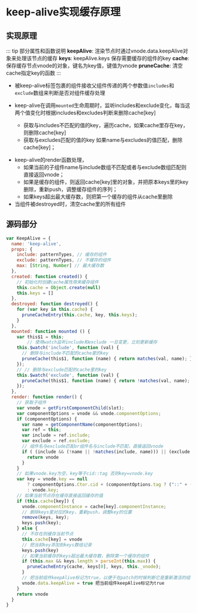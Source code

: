 # keep-alive实现缓存原理

## 实现原理

::: tip 部分属性和函数说明
**keepAlive**: 渲染节点时通过vnode.data.keepAlive对象来处理该节点的缓存
**keys**: keepAlive.keys 保存需要缓存的组件的key
**cache**: 保存缓存节点vnode的对象，键名为key值，键值为vnode
**pruneCache**: 清空cache指定key的函数
:::

- 被keep-alive标签包裹的组件接收父组件传递的两个参数值`includes`和`exclude`数组来判断是否对组件缓存处理

- keep-alive在调用`mounted`生命周期时，监听includes和exclude变化，每当这两个值变化时根据includes和excludes判断来删除cache[key]
  -  获取与includes不匹配的值的key，遍历cache，如果cache里存在key，则删除cache[key]
  -  获取与excludes匹配的值的key 如果name与excludes的值匹配，删除cache[key]；
* keep-alive的render函数处理，
  * 如果当前的子组件name与include数组不匹配或者与exclude数组匹配则直接返回vnode；
  * 如果是缓存的组件，则返回cache[key]里的对象，并把原本keys里的key删除，重新push，调整缓存组件的序列；
  * 如果keys超出最大缓存数，则把第一个缓存的组件从cache里删除
* 当组件被destroyed时，清空cache里的所有组件

## 源码部分

```javascript
var KeepAlive = {
  name: 'keep-alive',
  props: {
    include: patternTypes, // 缓存的组件
    exclude: patternTypes, // 不缓存的组件
    max: [String, Number] // 最大缓存数
  },
  created: function created() {
    // 初始化时创建cache属性用来缓存组件
    this.cache = Object.create(null)
    this.keys = []
  },
  destroyed: function destroyed() {
    for (var key in this.cache) {
      pruneCacheEntry(this.cache, key, this.keys);
    }
  },
  mounted: function mounted () {
    var this$1 = this;
		// 使用watch监听include和exclude 一旦变更，立刻更新缓存
    this.$watch('include', function (val) {
      // 删除与include不匹配的cache里的key
      pruneCache(this$1, function (name) { return matches(val, name); });
    });
    // // 删除与exclude匹配的cache里的key
    this.$watch('exclude', function (val) {
      pruneCache(this$1, function (name) { return !matches(val, name); });
    });
  },
  render: function render() {
    // 获取子组件
  	var vnode = getFirstComponentChild(slot);
    var componentOptions = vnode && vnode.componentOptions;
    if (componentOptions) {
      var name = getComponentName(componentOptions);
      var ref = this;
      var include = ref.include;
      var exclude = ref.exclude;
      // 组件名与exclude匹配or组件名与include不匹配，直接返回vnode
      if ( (include && (!name || !matches(include, name))) || (exclude && name && matches(exclude, name))) {
        return vnode
      }
    }
    // 如果vnode.key为空，key等于cid::tag 否则key=vnode.key
    var key = vnode.key == null
        ? componentOptions.Ctor.cid + (componentOptions.tag ? ("::" + (componentOptions.tag)) : '')
        : vnode.key;
    // 如果当前节点存在缓存直接返回缓存的值
    if (this.cache[key]) {
      vnode.componentInstance = cache[key].componentInstance;
      // 删除keys里对应的key，重新push，调整key的位置
      remove(keys, key);
      keys.push(key);
    } else {
      // 不存在则缓存当前节点
      this.cache[key] = vnode
      // 把当前key添加到keys数组记录
      keys.push(key)
      // 如果当前缓存的keys超出最大缓存数，删除第一个缓存的组件
      if (this.max && keys.length > parseInt(this.max)) {
        pruneCacheEntry(cache, keys[0], keys, this._vnode);
      }
      // 把当前组件keepAlive标记为true，以便于在patch的时候判断它是重新激活的组件
      vnode.data.keepAlive = true 把当前组件keepAlive标记为true
    }
    return vnode
  }
}
```

